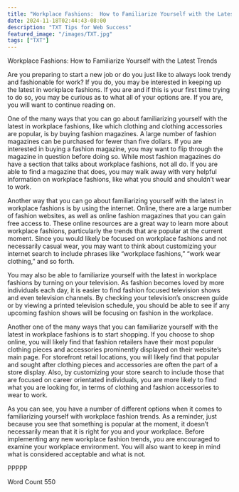 ```yaml
---
title: "Workplace Fashions:  How to Familiarize Yourself with the Latest Trends"
date: 2024-11-18T02:44:43-08:00
description: "TXT Tips for Web Success"
featured_image: "/images/TXT.jpg"
tags: ["TXT"]
---
```


Workplace Fashions:  How to Familiarize Yourself with the Latest Trends

Are you preparing to start a new job or do you just like to always look trendy and fashionable for work?  If you do, you may be interested in keeping up the latest in workplace fashions.  If you are and if this is your first time trying to do so, you may be curious as to what all of your options are.  If you are, you will want to continue reading on.

One of the many ways that you can go about familiarizing yourself with the latest in workplace fashions, like which clothing and clothing accessories are popular, is by buying fashion magazines.  A large number of fashion magazines can be purchased for fewer than five dollars. If you are interested in buying a fashion magazine, you may want to flip through the magazine in question before doing so. While most fashion magazines do have a section that talks about workplace fashions, not all do.  If you are able to find a magazine that does, you may walk away with very helpful information on workplace fashions, like what you should and shouldn’t wear to work.

Another way that you can go about familiarizing yourself with the latest in workplace fashions is by using the internet.  Online, there are a large number of fashion websites, as well as online fashion magazines that you can gain free access to. These online resources are a great way to learn more about workplace fashions, particularly the trends that are popular at the current moment.  Since you would likely be focused on workplace fashions and not necessarily casual wear, you may want to think about customizing your internet search to include phrases like “workplace fashions,” “work wear clothing,” and so forth.

You may also be able to familiarize yourself with the latest in workplace fashions by turning on your television.  As fashion becomes loved by more individuals each day, it is easier to find fashion focused television shows and even television channels.  By checking your television’s onscreen guide or by viewing a printed television schedule, you should be able to see if any upcoming fashion shows will be focusing on fashion in the workplace.  

Another one of the many ways that you can familiarize yourself with the latest in workplace fashions is to start shopping.  If you choose to shop online, you will likely find that fashion retailers have their most popular clothing pieces and accessories prominently displayed on their website’s main page. For storefront retail locations, you will likely find that popular and sought after clothing pieces and accessories are often the part of a store display.  Also, by customizing your store search to include those that are focused on career orientated individuals, you are more likely to find what you are looking for, in terms of clothing and fashion accessories to wear to work.

As you can see, you have a number of different options when it comes to familiarizing yourself with workplace fashion trends. As a reminder, just because you see that something is popular at the moment, it doesn’t necessarily mean that it is right for you and your workplace. Before implementing any new workplace fashion trends, you are encouraged to examine your workplace environment.  You will also want to keep in mind what is considered acceptable and what is not.

PPPPP

Word Count 550

